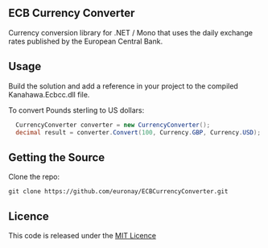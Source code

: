 ECB Currency Converter
------

Currency conversion library for .NET / Mono that uses the daily exchange rates published by the European Central Bank.

## Usage

Build the solution and add a reference in your project to the compiled Kanahawa.Ecbcc.dll file.

To convert Pounds sterling to US dollars:

```c#
  CurrencyConverter converter = new CurrencyConverter();
  decimal result = converter.Convert(100, Currency.GBP, Currency.USD);
```

## Getting the Source

Clone the repo:

    git clone https://github.com/euronay/ECBCurrencyConverter.git


## Licence
This code is released under the [MIT Licence](http://opensource.org/licenses/MIT)
